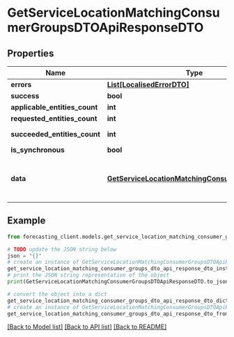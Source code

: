 # GetServiceLocationMatchingConsumerGroupsDTOApiResponseDTO


## Properties

Name | Type | Description | Notes
------------ | ------------- | ------------- | -------------
**errors** | [**List[LocalisedErrorDTO]**](LocalisedErrorDTO.md) |  | [optional] 
**success** | **bool** |  | [optional] 
**applicable_entities_count** | **int** |  | [optional] 
**requested_entities_count** | **int** |  | [optional] 
**succeeded_entities_count** | **int** |  | [optional] [readonly] 
**is_synchronous** | **bool** |  | [optional] 
**data** | [**GetServiceLocationMatchingConsumerGroupsDTO**](GetServiceLocationMatchingConsumerGroupsDTO.md) | The updated entity in case of modifications or creation | [optional] 

## Example

```python
from forecasting_client.models.get_service_location_matching_consumer_groups_dto_api_response_dto import GetServiceLocationMatchingConsumerGroupsDTOApiResponseDTO

# TODO update the JSON string below
json = "{}"
# create an instance of GetServiceLocationMatchingConsumerGroupsDTOApiResponseDTO from a JSON string
get_service_location_matching_consumer_groups_dto_api_response_dto_instance = GetServiceLocationMatchingConsumerGroupsDTOApiResponseDTO.from_json(json)
# print the JSON string representation of the object
print(GetServiceLocationMatchingConsumerGroupsDTOApiResponseDTO.to_json())

# convert the object into a dict
get_service_location_matching_consumer_groups_dto_api_response_dto_dict = get_service_location_matching_consumer_groups_dto_api_response_dto_instance.to_dict()
# create an instance of GetServiceLocationMatchingConsumerGroupsDTOApiResponseDTO from a dict
get_service_location_matching_consumer_groups_dto_api_response_dto_from_dict = GetServiceLocationMatchingConsumerGroupsDTOApiResponseDTO.from_dict(get_service_location_matching_consumer_groups_dto_api_response_dto_dict)
```
[[Back to Model list]](../README.md#documentation-for-models) [[Back to API list]](../README.md#documentation-for-api-endpoints) [[Back to README]](../README.md)


